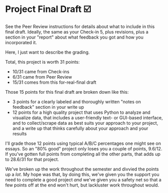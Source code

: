 # Project Final Draft ☑️

See the Peer Review instructions for details about what to include in this final draft. Ideally, the same as your Check-in 5, plus revisions, plus a section in your "report" about what feedback you got and how you incorporated it.

Here, I just want to describe the grading.

Total, this project is worth 31 points:

- 10/31 came from Check-ins
- 6/31 came from Peer Review
- 15/31 comes from this for-real-final draft

Those 15 points for this final draft are broken down like this:

- 3 points for a clearly labeled and thoroughly written "notes on feedback" section in your write up
- 12 points for a high quality project that uses Python to analyze and visualize data, that includes a user-friendly text- or GUI-based interface, and to collect/scrape data as best suits your approach to your project, and a write up that thinks carefully about your approach and your results

I'll grade those 12 points using typical A/B/C percentages one might see on essays. So an "80% good" project only loses you a couple of points, 9.6/12. If you've gotten full points from completing all the other parts, that adds up to 28.6/31 for that project.

We've broken up the work throughout the semester and divvied the points up a *lot*. My hope was that, by doing this, we've given you the support you need to complete a good project *and* we've given you a safety net so that a few points off at the end won't hurt, but lackluster work throughout would.